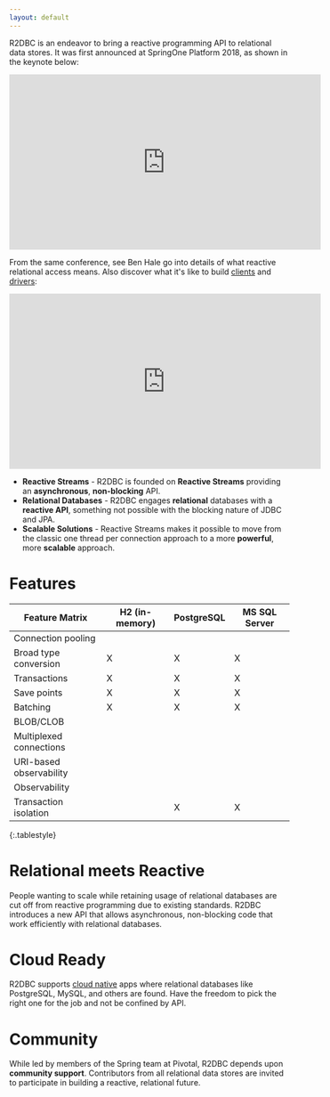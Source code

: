 ```yaml
---
layout: default
---
```


R2DBC is an endeavor to bring a reactive programming API to relational data stores. It was first announced at SpringOne Platform 2018, as shown in the keynote below:

<iframe width="560" height="315" src="https://www.youtube-nocookie.com/embed/E3s5f-JF8z4?start=520" frameborder="0" allow="autoplay; encrypted-media" allowfullscreen></iframe>


From the same conference, see Ben Hale go into details of what reactive relational access means. Also discover what it's like to build [clients](/clients) and [drivers](/drivers):

<iframe width="560" height="315" src="https://www.youtube-nocookie.com/embed/idApf9DMdfk" frameborder="0" allow="autoplay; encrypted-media" allowfullscreen></iframe>

* **Reactive Streams** - R2DBC is founded on **Reactive Streams** providing an **asynchronous**, **non-blocking** API.
* **Relational Databases** - R2DBC engages **relational** databases with a **reactive API**, something not possible with the blocking nature of JDBC and JPA.
* **Scalable Solutions** - Reactive Streams makes it possible to move from the classic one thread per connection approach to a more **powerful**, more **scalable** approach.

# Features

| Feature Matrix           | H2 (in-memory) | PostgreSQL | MS SQL Server |
| ------------------------ | -------------- | ---------- | ------------- |
| Connection pooling       |                |            |               |
| Broad type conversion    | X              |     X      |      X        |
| Transactions             | X              |     X      |      X        |
| Save points              | X              |     X      |      X        |
| Batching                 | X              |     X      |      X        |
| BLOB/CLOB                |                |            |               |
| Multiplexed connections  |                |            |               |
| URI-based observability  |                |            |               |
| Observability            |                |            |               |
| Transaction isolation    |                |     X      |      X        |
{:.tablestyle}

# Relational meets Reactive

People wanting to scale while retaining usage of relational databases are cut off from reactive programming due to existing standards. R2DBC introduces a new API that allows asynchronous, non-blocking code that work efficiently with relational databases.

# Cloud Ready

R2DBC supports [cloud native](https://pivotal.io/cloud-native) apps where relational databases like PostgreSQL, MySQL, and others are found. Have the freedom to pick the right one for the job and not be confined by API.

# Community

While led by members of the Spring team at Pivotal, R2DBC depends upon **community support**. Contributors from all relational data stores are invited to participate in building a reactive, relational future.


